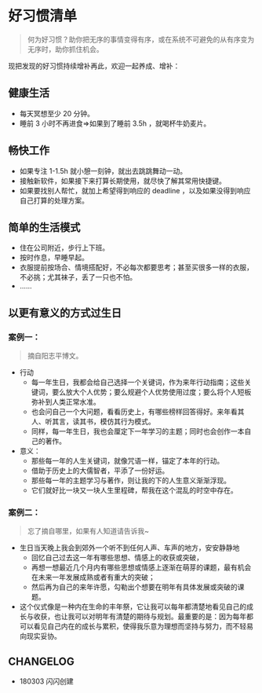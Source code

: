 # 好习惯清单

> 何为好习惯？助你把无序的事情变得有序，或在系统不可避免的从有序变为无序时，助你抓住机会。

现把发现的好习惯持续增补再此，欢迎一起养成、增补：

## 健康生活

- 每天冥想至少 20 分钟。
- 睡前 3 小时不再进食=>如果到了睡前 3.5h ，就喝杯牛奶麦片。

## 畅快工作

- 如果专注 1-1.5h 就小憩一刻钟，就出去跳跳舞动一动。
- 接触新软件，如果接下来打算长期使用，就尽快了解其常用快捷键。
- 如果要找别人帮忙，就加上希望得到响应的 deadline ，以及如果没得到响应自己打算的处理方案。

##  简单的生活模式

- 住在公司附近，步行上下班。
- 按时作息，早睡早起。
- 衣服提前按场合、情境搭配好，不必每次都要思考；甚至买很多一样的衣服，不必挑；尤其袜子，丢了一只也不怕。
- ……


## 以更有意义的方式过生日


### 案例一：

> 摘自阳志平博文。

- 行动
  - 每一年生日，我都会给自己选择一个关键词，作为来年行动指南；这些关键词，要么放大个人优势；要么规避个人优势使用过度；要么将个人短板弥补到人类正常水准。
  - 也会问自己一个大问题，看看历史上，有哪些榜样回答得好。来年看其人、听其言，读其书，模仿其行为模式。
  - 同样，每一年生日，我也会厘定下一年学习的主题；同时也会创作一本自己的著作。
- 意义：
  - 那些每一年的人生关键词，就像咒语一样，锚定了本年的行动。
  - 借助于历史上的大儒智者，平添了一份好运。
  - 那些每一年的主题学习与著作，则让我的下的人生意义渐渐浮现。
  - 它们就好比一块又一块人生里程碑，帮我在这个混乱的时空中存在。

### 案例二：

> 忘了摘自哪里，如果有人知道请告诉我~

- 生日当天晚上我会到郊外一个听不到任何人声、车声的地方，安安静静地
  - 回忆自己过去这一年有哪些思想、情感上的收获或突破，
  - 再想一想最近几个月内有哪些思想或情感上逐渐在萌芽的课题，最有机会在未来一年发展成熟或者有重大的突破；
  - 然后再为自己的来年许愿，勾勒出个想要在明年有具体发展或突破的课题。
- 这个仪式像是一种内在生命的丰年祭，它让我可以每年都清楚地看见自己的成长与收获，也让我可以对明年有清楚的期待与规划。最重要的是：因为每年都可以看见自己内在的成长与累积，使得我乐意为理想而坚持与努力，而不轻易向现实妥协。


## CHANGELOG 

- 180303 闪闪创建

